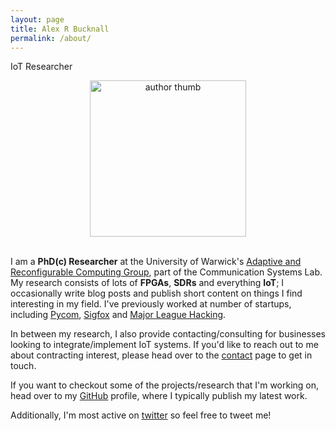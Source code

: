 ```yaml
---
layout: page
title: Alex R Bucknall
permalink: /about/
---
```


IoT Researcher

<div style="text-align:center">
<img src="{{ site.author.thumb | prepend: site.baseurl }}" alt="author thumb" class="dot" width="250px">
</div>
<br>

I am a **PhD(c) Researcher** at the University of Warwick's [Adaptive and Reconfigurable Computing Group](https://warwick.ac.uk/fac/sci/eng/research/grouplist/connectedsystems/warc/), part of the Communication Systems Lab. My research consists of lots of **FPGAs**, **SDRs** and everything **IoT**; I occasionally write blog posts and publish short content on things I find interesting in my field. I've previously worked at number of startups, including [Pycom](https://pycom.io), [Sigfox](https://sigfox.com) and [Major League Hacking](https://mlh.io).

In between my research, I also provide contacting/consulting for businesses looking to integrate/implement IoT systems. If you'd like to reach out to me about contracting interest, please head over to the [contact](/contact) page to get in touch.

If you want to checkout some of the projects/research that I'm working on, head over to my [GitHub](https://github.com/jglovier/jekyll-new) profile, where I typically publish my latest work.

Additionally, I'm most active on [twitter](https://twitter.com/AlexRBucknall) so feel free to tweet me!
